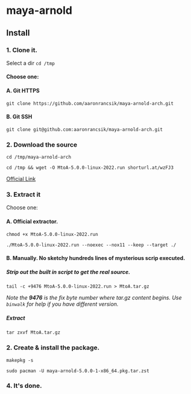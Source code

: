 # maya-arnold

## Install
### 1. Clone it.
Select a dir
`cd /tmp`
#### Choose one:
#### A. Git HTTPS 
`git clone https://github.com/aaronrancsik/maya-arnold-arch.git`
#### B. Git SSH 
`git clone git@github.com:aaronrancsik/maya-arnold-arch.git`
### 2. Download the source 
`cd /tmp/maya-arnold-arch`

`cd /tmp && wget -O MtoA-5.0.0-linux-2022.run shorturl.at/wzFJ3`

[Official Link](https://wdown.solidangle.com/mtoa/MtoA-5.0.0-linux-2022.run)
### 3. Extract it

Choose one:
#### A. Official extractor.
`chmod +x MtoA-5.0.0-linux-2022.run`

`./MtoA-5.0.0-linux-2022.run --noexec --nox11 --keep --target ./`
#### B. Manually. No sketchy hundreds lines of mysterious scrip executed.
##### Strip out the built in script to get the real source.
`tail -c +9476 MtoA-5.0.0-linux-2022.run > MtoA.tar.gz`

*Note the **9476** is the fix byte number where tar.gz content begins. Use `binwalk` for help if you have different version.*
##### Extract
`tar zxvf MtoA.tar.gz`


### 2. Create & install the package.
`makepkg -s`

`sudo pacman -U maya-arnold-5.0.0-1-x86_64.pkg.tar.zst`

### 4. It's done.
